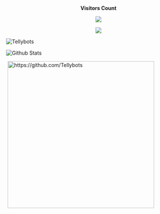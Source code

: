 <br><p align="center"><b>Visitors Count</b></p>  
<p align="center"><img align="center" src="https://profile-counter.glitch.me/{Tellybots}/count.svg"/></p> 

<div align="center">

![ ](https://github-readme-stats.vercel.app/api/top-langs/?username=Tellybots&show_icons=true&bg_color=30,e96443,904e95&title_color=fff&text_color=fff)


</div>

<p><img align="center" src="https://github-profile-trophy.vercel.app/?username=Tellybots&theme=dracula" alt="Tellybots" /></p>

![Github Stats](https://github-readme-stats.vercel.app/api?username=Tellybots&show_icons=true&bg_color=30,e96443,904e95&title_color=fff&text_color=fff)


<p>&nbsp;<img align="center" src="https://activity-graph.herokuapp.com/graph?username=Tellybots&theme=react-dark&custom_title=Tellybots Contribution+Graph" alt="https://github.com/Tellybots" width="400"/></p>






<!---
Tellybots/Tellybots is a ✨ special ✨ repository because its `README.md` (this file) appears on your GitHub profile.
You can click the Preview link to take a look at your changes.
--->






